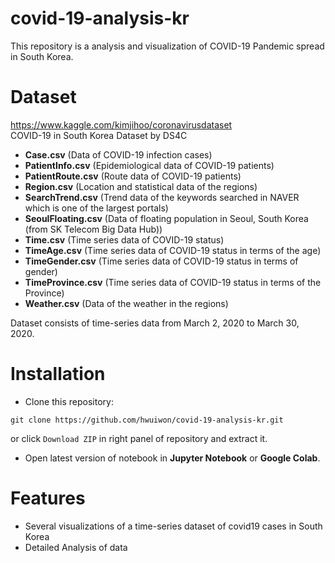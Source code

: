 # covid-19-analysis-kr

This repository is a analysis and visualization of COVID-19 Pandemic spread in South Korea.

# Dataset

https://www.kaggle.com/kimjihoo/coronavirusdataset
<br>
COVID-19 in South Korea Dataset by DS4C

*   **Case.csv** (Data of COVID-19 infection cases)
*   **PatientInfo.csv** (Epidemiological data of COVID-19 patients)
*   **PatientRoute.csv** (Route data of COVID-19 patients)
*   **Region.csv** (Location and statistical data of the regions)
*   **SearchTrend.csv** (Trend data of the keywords searched in NAVER which is one of the largest portals)
*   **SeoulFloating.csv** (Data of floating population in Seoul, South Korea (from SK Telecom Big Data Hub))
*   **Time.csv** (Time series data of COVID-19 status)
*   **TimeAge.csv** (Time series data of COVID-19 status in terms of the age)
*   **TimeGender.csv** (Time series data of COVID-19 status in terms of gender)
*   **TimeProvince.csv** (Time series data of COVID-19 status in terms of the Province)
*   **Weather.csv** (Data of the weather in the regions)

Dataset consists of time-series data from March 2, 2020 to March 30, 2020.

# Installation

* Clone this repository:  
```console
git clone https://github.com/hwuiwon/covid-19-analysis-kr.git
```
or click `Download ZIP` in right panel of repository and extract it.
* Open latest version of notebook in **Jupyter Notebook** or **Google Colab**.

# Features

* Several visualizations of a time-series dataset of covid19 cases in South Korea
* Detailed Analysis of data
